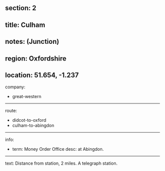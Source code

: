 section: 2
----
title: Culham
----
notes: (Junction)
----
region: Oxfordshire
----
location: 51.654, -1.237
----
company:
- great-western
----
route:
- didcot-to-oxford
- culham-to-abingdon
----
info:
- term: Money Order Office
  desc: at Abingdon.
----
text: Distance from station, 2 miles. A telegraph station.

